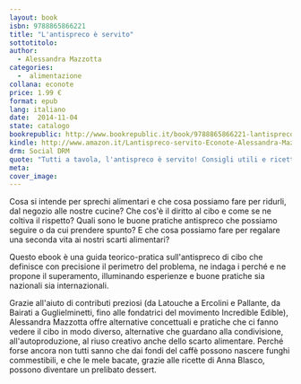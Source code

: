 ```yaml
---
layout: book
isbn: 9788865866221
title: "L'antispreco è servito"
sottotitolo:
author:
  - Alessandra Mazzotta
categories:
  -  alimentazione
collana: econote
price: 1.99 €
format: epub
lang: italiano
date:  2014-11-04
state: catalogo
bookrepublic: http://www.bookrepublic.it/book/9788865866221-lantispreco-e-servito/
kindle: http://www.amazon.it/Lantispreco-servito-Econote-Alessandra-Mazzotta-ebook/dp/B00P82JZDS/ref=sr_1_1?ie=UTF8&qid=1415183013&sr=8-1&keywords=antispreco+è+servito
drm: Social DRM
quote: "Tutti a tavola, l'antispreco è servito! Consigli utili e ricette per ridurre gli sprechi alimentari #sprecoalimentare #cibo"
meta:
cover_image:
---
```


Cosa si intende per sprechi alimentari e che cosa possiamo fare per ridurli, dal negozio alle nostre cucine? Che cos'è il diritto al cibo e come se ne coltiva il rispetto? Quali sono le buone pratiche antispreco che possiamo seguire o da cui prendere spunto? E che cosa possiamo fare per regalare una seconda vita ai nostri scarti alimentari?

Questo ebook è una guida teorico-pratica sull'antispreco di cibo che definisce con precisione il perimetro del problema, ne indaga i perché e ne propone il superamento, illuminando esperienze e buone pratiche sia nazionali sia internazionali.

Grazie all'aiuto di contributi preziosi (da Latouche a Ercolini e Pallante, da Bairati a Guglielminetti, fino alle fondatrici del movimento Incredible Edible), Alessandra Mazzotta offre alternative concettuali e pratiche che ci fanno vedere il cibo in modo diverso, alternative che guardano alla condivisione, all'autoproduzione, al riuso creativo anche dello scarto alimentare. Perché forse ancora non tutti sanno che dai fondi del caffè possono nascere funghi commestibili, e che le mele bacate, grazie alle ricette di Anna Blasco, possono diventare un prelibato dessert.
